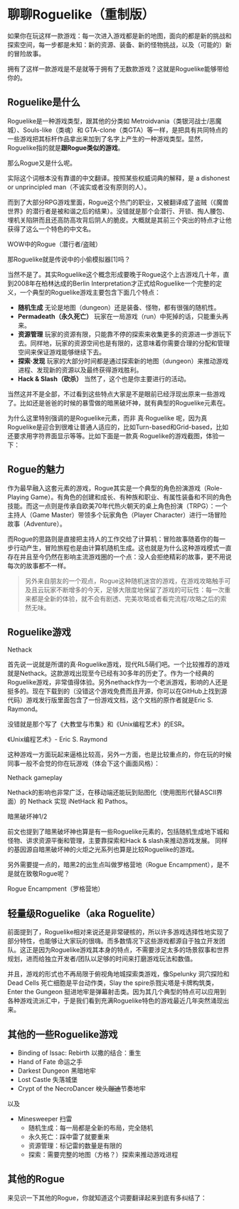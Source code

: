 # 聊聊Roguelike（重制版）

如果你在玩这样一款游戏：每一次进入游戏都是新的地图，面向的都是新的挑战和探索空间，每一步都是未知：新的资源、装备、新的怪物挑战，以及（可能的）新的冒险故事。

拥有了这样一款游戏是不是就等于拥有了无数款游戏？这就是Roguelike能够带给你的。

## Roguelike是什么

Roguelike是一种游戏类型，跟其他的分类如 Metroidvania（类银河战士/恶魔城）、Souls-like（类魂）和 GTA-clone（类GTA）等一样，是把具有共同特点的一些游戏把其标杆作品拿出来加到了名字上产生的一种游戏类型。显然，Roguelike指的就是**跟Rogue类似的游戏**。

那么Rogue又是什么呢。

实际这个词根本没有靠谱的中文翻译。按照某些权威词典的解释，是 a dishonest or unprincipled man（不诚实或者没有原则的人）。

而到了大部分RPG游戏里面，Rogue这个热门的职业，又被翻译成了盗贼（《魔兽世界》的潜行者是被和谐之后的结果）。没错就是那个会潜行、开锁、掏人腰包、埋机关陷阱而且还高防高攻背后阴人的脆皮。大概就是其前三个突出的特点才让他获得了这么一个特色的中文名。 

WOW中的Rogue（潜行者/盗贼）

那Roguelike就是传说中的小偷模拟器[1]吗？ 

当然不是了。其实Roguelike这个概念形成要晚于Rogue这个上古游戏几十年，直到2008年在柏林达成的Berlin Interpretation才正式给Roguelike一个完整的定义，一个典型的Roguelike游戏主要包含下面几个特点：

- **随机生成** 无论是地图（dungeon）还是装备、怪物，都有很强的随机性。
- **Permadeath（永久死亡）** 玩家在一局游戏（run）中死掉的话，只能重头再来。
- **资源管理** 玩家的资源有限，只能靠不停的探索来收集更多的资源进一步游玩下去。同样地，玩家的资源空间也是有限的，这意味着你需要合理的分配和管理空间来保证游戏能够继续下去。
- **探索·发现** 玩家的大部分时间都是通过探索新的地图（dungeon）来推动游戏进程、发现新的资源以及最终获得游戏胜利。
- **Hack &amp; Slash（砍杀）** 当然了，这个也是你主要进行的活动。

当然这并不是全部，不过看到这些特点大家是不是眼前已经浮现出原来一些游戏了。比如还是爸爸的时候的暴雪做的暗黑破坏神，就有典型的Roguelike元素在。

为什么这里特别强调的是Roguelike元素，而非 真·Roguelike 呢，因为真Roguelike是迎合到很难让普通人适应的，比如Turn-based和Grid-based，比如还要求用字符界面显示等等。比如下面是一款真·Roguelike的游戏截图，体验一下：

## Rogue的魅力

作为最早融入这套元素的游戏，Rogue其实是一个典型的角色扮演游戏（Role-Playing Game）。有角色的创建和成长、有种族和职业、有属性装备和不同的角色技能。而这一点则是传承自欧美70年代热火朝天的桌上角色扮演（TRPG）：一个主持人（Game Master）带领多个玩家角色（Player Character）进行一场冒险故事（Adventure）。

而Rogue的思路则是直接把主持人的工作交给了计算机：冒险故事随着你的每一步行动产生，冒险旅程也是由计算机随机生成。这也就是为什么这种游戏模式一直存在并且至今仍然在影响主流游戏圈的一个点：没人会拒绝精彩的故事，更不用说每次的故事都不一样。

> 另外来自朋友的一个观点，Rogue这种随机迷宫的游戏，在游戏攻略触手可及且云玩家不断增多的今天，足够大限度地保留了游戏的可玩性：每一次重来都是全新的体验，就不会有剧透、完美攻略或者看完流程/攻略之后的索然无味。

## Roguelike游戏

Nethack

首先说一说就是所谓的真·Roguelike游戏，现代RL5萌们吧。一个比较推荐的游戏就是Nethack。这款游戏出现至今已经有30多年的历史了。作为一个经典的Roguelike游戏，非常值得体验。另外nethack作为一个老派游戏，影响的人还是挺多的。现在下载到的（没错这个游戏免费而且开源，你可以在GitHub上找到源代码）游戏发行版里面包含了一份游戏文档，这个文档的原作者就是Eric S. Raymond。

没错就是那个写了《大教堂与市集》和《Unix编程艺术》的ESR。

《Unix编程艺术》- Eric S. Raymond

这种游戏一方面玩起来逼格比较高，另外一方面，也是比较重点的，你在玩的时候同事一般不会觉的你在玩游戏（体会下这个画面风格）：

Nethack gameplay

Nethack的影响也非常广泛，在移动端还能玩到贴图化（使用图形代替ASCII界面）的 Nethack 实现 iNetHack 和 Pathos。

暗黑破坏神1/2

前文也提到了暗黑破坏神也算是有一些Roguelike元素的，包括随机生成地下城和怪物、讲求资源平衡和管理，主要靠探索和Hack & slash来推动游戏发展。
同样的基因源自暗黑破坏神的火炬之光系列也算是比较Roguelike的游戏。

另外需要提一点的，暗黑2的出生点叫做罗格营地（Rogue Encampment），是不是就在致敬Rogue呢？

Rogue Encampment（罗格营地）

## 轻量级Roguelike（aka Roguelite）

前面提到了，Roguelike相对来说还是非常硬核的，所以许多游戏选择性地实现了部分特性，也能够让大家玩的很嗨。而多数情况下这些游戏都源自于独立开发团队。这正是因为Roguelike游戏其本身的特点，不需要涉足太多的场景叙事和世界规划，进而给独立开发者/团队以足够的时间来打磨游戏玩法和数值。

并且，游戏的形式也不再局限于俯视角地城探索类游戏，像Spelunky 洞穴探险和Dead Cells 死亡细胞是平台动作类，Slay the spire杀戮尖塔是卡牌构筑类，Enter the Gungeon 挺进地牢是弹幕射击类。因为其几个典型的特点可以应用到各种游戏流派汇中，于是我们看到充满Roguelike特色的游戏最近几年突然涌现出来。

## 其他的一些Roguelike游戏

- Binding of Issac: Rebirth 以撒的结合：重生
- Hand of Fate 命运之手
- Darkest Dungeon 黑暗地牢
- Lost Castle 失落城堡
- Crypt of the NecroDancer <del>坟头蹦迪</del>节奏地牢

以及

- Minesweeper 扫雷
    - 随机生成：每一局都是全新的布局，完全随机
    - 永久死亡：踩中雷了就要重来
    - 资源管理：标记雷的数量是有限的
    - 探索：需要完整的地图（方格？）探索来推动游戏进程


## 其他的Rogue

来见识一下其他的Rogue，你就知道这个词要翻译起来到底有多纠结了：